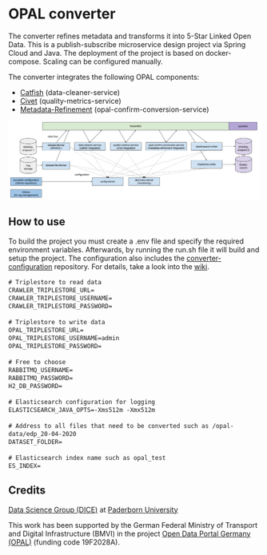 # OPAL converter

The converter refines metadata and transforms it into 5-Star Linked Open Data. This is a publish-subscribe microservice design project via Spring Cloud and Java. The deployment of the project is based on docker-compose. Scaling can be configured manually. 

The converter integrates the following OPAL components:

- [Catfish](https://github.com/projekt-opal/catfish) (data-cleaner-service)
- [Civet](https://github.com/projekt-opal/civet) (quality-metrics-service)
- [Metadata-Refinement](https://github.com/projekt-opal/metadata-refinement) (opal-confirm-conversion-service)

![converter architecture](doc/converter-architecture.png)


## How to use

To build the project you must create a .env file and specify the required environment variables. Afterwards, by running the run.sh file it will build and setup the project. 
The configuration also includes the [converter-configuration](https://github.com/projekt-opal/converter-configuration) repository.
For details, take a look into the [wiki](https://github.com/projekt-opal/converter/wiki).

```
# Triplestore to read data
CRAWLER_TRIPLESTORE_URL=
CRAWLER_TRIPLESTORE_USERNAME=
CRAWLER_TRIPLESTORE_PASSWORD=

# Triplestore to write data
OPAL_TRIPLESTORE_URL=
OPAL_TRIPLESTORE_USERNAME=admin
OPAL_TRIPLESTORE_PASSWORD=

# Free to choose
RABBITMQ_USERNAME=
RABBITMQ_PASSWORD=
H2_DB_PASSWORD=

# Elasticsearch configuration for logging
ELASTICSEARCH_JAVA_OPTS=-Xms512m -Xmx512m

# Address to all files that need to be converted such as /opal-data/edp_20-04-2020
DATASET_FOLDER=

# Elasticsearch index name such as opal_test
ES_INDEX=
```

## Credits

[Data Science Group (DICE)](https://dice-research.org/) at [Paderborn University](https://www.uni-paderborn.de/)

This work has been supported by the German Federal Ministry of Transport and Digital Infrastructure (BMVI) in the project [Open Data Portal Germany (OPAL)](http://projekt-opal.de/) (funding code 19F2028A).

